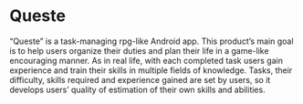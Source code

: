 # Queste
“Queste” is a task-managing rpg-like Android app. This product’s main goal is to help users organize their duties and plan their life in a game-like encouraging manner. As in real life, with each completed task users gain experience and train their skills in multiple fields of knowledge. Tasks, their difficulty, skills required and experience gained are set by users, so it develops users’ quality of estimation of their own skills and abilities.
